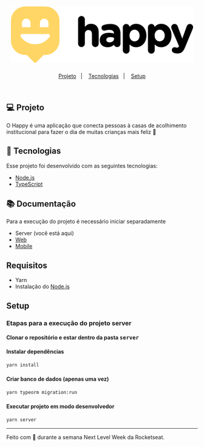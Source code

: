 <h1 align="center">
    <img alt="Happy" title="Happy" src="../web/src/images/logo-black.svg" />
</h1>

<p align="center">
  <a href="#-projeto">Projeto</a>&nbsp;&nbsp;&nbsp;|&nbsp;&nbsp;&nbsp;
  <a href="#-tecnologias">Tecnologias</a>&nbsp;&nbsp;&nbsp;|&nbsp;&nbsp;&nbsp;
  <a href="#setup">Setup</a>
</p>

<br>

## 💻 Projeto

O Happy é uma aplicação que conecta pessoas à casas de acolhimento institucional para fazer o dia de muitas crianças mais feliz 💜

## 🚀 Tecnologias

Esse projeto foi desenvolvido com as seguintes tecnologias:

- [Node.js](https://nodejs.org)
- [TypeScript](https://www.typescriptlang.org/)

## :books: Documentação
Para a execução do projeto é necessário iniciar separadamente
- Server (você está aqui)
- [Web](web/README.md)
- [Mobile](mobile/README.md)

## Requisitos
- Yarn
- Instalação do [Node.js](https://nodejs.org) 

## Setup
### Etapas para a execução do projeto server

#### Clonar o repositório e estar dentro da pasta <kbd>server</kbd>

#### Instalar dependências 

``` sh
yarn install
```

#### Criar banco de dados (apenas uma vez)
``` sh
yarn typeorm migration:run
```


#### Executar projeto em modo desenvolvedor

``` sh
yarn server
```

---

Feito com 💜 durante a semana Next Level Week da Rocketseat.